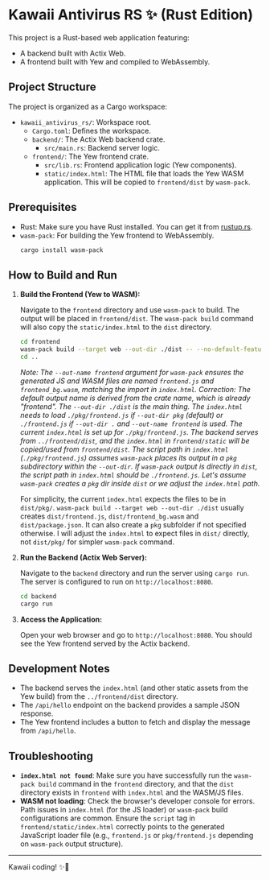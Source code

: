# Kawaii Antivirus RS ✨ (Rust Edition)

This project is a Rust-based web application featuring:
- A backend built with Actix Web.
- A frontend built with Yew and compiled to WebAssembly.

## Project Structure

The project is organized as a Cargo workspace:

- `kawaii_antivirus_rs/`: Workspace root.
  - `Cargo.toml`: Defines the workspace.
  - `backend/`: The Actix Web backend crate.
    - `src/main.rs`: Backend server logic.
  - `frontend/`: The Yew frontend crate.
    - `src/lib.rs`: Frontend application logic (Yew components).
    - `static/index.html`: The HTML file that loads the Yew WASM application. This will be copied to `frontend/dist` by `wasm-pack`.

## Prerequisites

- Rust: Make sure you have Rust installed. You can get it from [rustup.rs](https://rustup.rs/).
- `wasm-pack`: For building the Yew frontend to WebAssembly.
  ```bash
  cargo install wasm-pack
  ```

## How to Build and Run

1.  **Build the Frontend (Yew to WASM):**

    Navigate to the `frontend` directory and use `wasm-pack` to build. The output will be placed in `frontend/dist`.
    The `wasm-pack build` command will also copy the `static/index.html` to the `dist` directory.

    ```bash
    cd frontend
    wasm-pack build --target web --out-dir ./dist -- --no-default-features --features csr # For Yew 0.21
    cd .. 
    ```
    *Note: The `--out-name frontend` argument for `wasm-pack` ensures the generated JS and WASM files are named `frontend.js` and `frontend_bg.wasm`, matching the import in `index.html`.*
    *Correction: The default output name is derived from the crate name, which is already "frontend". The `--out-dir ./dist` is the main thing. The `index.html` needs to load `./pkg/frontend.js` if `--out-dir pkg` (default) or `./frontend.js` if `--out-dir .` and `--out-name frontend` is used. The current `index.html` is set up for `./pkg/frontend.js`. The backend serves from `../frontend/dist`, and the `index.html` in `frontend/static` will be copied/used from `frontend/dist`. The script path in `index.html` (`./pkg/frontend.js`) assumes `wasm-pack` places its output in a `pkg` subdirectory within the `--out-dir`. If `wasm-pack` output is directly in `dist`, the script path in `index.html` should be `./frontend.js`. Let's assume `wasm-pack` creates a `pkg` dir inside `dist` or we adjust the `index.html` path.*

    For simplicity, the current `index.html` expects the files to be in `dist/pkg/`. `wasm-pack build --target web --out-dir ./dist` usually creates `dist/frontend.js`, `dist/frontend_bg.wasm` and `dist/package.json`. It can also create a `pkg` subfolder if not specified otherwise. I will adjust the `index.html` to expect files in `dist/` directly, not `dist/pkg/` for simpler `wasm-pack` command.

2.  **Run the Backend (Actix Web Server):**

    Navigate to the `backend` directory and run the server using `cargo run`.
    The server is configured to run on `http://localhost:8080`.

    ```bash
    cd backend
    cargo run
    ```

3.  **Access the Application:**

    Open your web browser and go to `http://localhost:8080`. You should see the Yew frontend served by the Actix backend.

## Development Notes

- The backend serves the `index.html` (and other static assets from the Yew build) from the `../frontend/dist` directory.
- The `/api/hello` endpoint on the backend provides a sample JSON response.
- The Yew frontend includes a button to fetch and display the message from `/api/hello`.

## Troubleshooting

- **`index.html not found`**: Make sure you have successfully run the `wasm-pack build` command in the `frontend` directory, and that the `dist` directory exists in `frontend` with `index.html` and the WASM/JS files.
- **WASM not loading**: Check the browser's developer console for errors. Path issues in `index.html` (for the JS loader) or `wasm-pack` build configurations are common. Ensure the `script` tag in `frontend/static/index.html` correctly points to the generated JavaScript loader file (e.g., `frontend.js` or `pkg/frontend.js` depending on `wasm-pack` output structure).

---
Kawaii coding! ✨🌸
